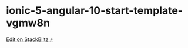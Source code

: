 # ionic-5-angular-10-start-template-vgmw8n

[Edit on StackBlitz ⚡️](https://stackblitz.com/edit/ionic-5-angular-10-start-template-vgmw8n)